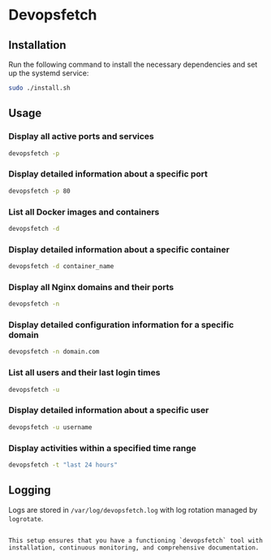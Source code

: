 # Devopsfetch

## Installation

Run the following command to install the necessary dependencies and set up the systemd service:

```bash
sudo ./install.sh
```

## Usage

### Display all active ports and services

```bash
devopsfetch -p
```

### Display detailed information about a specific port

```bash
devopsfetch -p 80
```

### List all Docker images and containers

```bash
devopsfetch -d
```

### Display detailed information about a specific container

```bash
devopsfetch -d container_name
```

### Display all Nginx domains and their ports

```bash
devopsfetch -n
```

### Display detailed configuration information for a specific domain

```bash
devopsfetch -n domain.com
```

### List all users and their last login times

```bash
devopsfetch -u
```

### Display detailed information about a specific user

```bash
devopsfetch -u username
```

### Display activities within a specified time range

```bash
devopsfetch -t "last 24 hours"
```

## Logging

Logs are stored in `/var/log/devopsfetch.log` with log rotation managed by `logrotate`.
```

This setup ensures that you have a functioning `devopsfetch` tool with installation, continuous monitoring, and comprehensive documentation.
